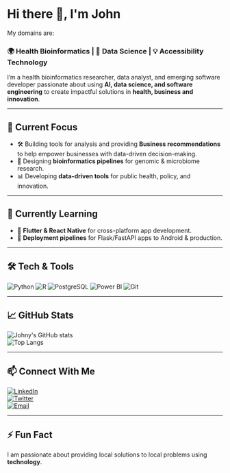 # Hi there 👋, I'm John  

My domains are:
### 🌍 Health Bioinformatics | 🧬 Data Science | 💡 Accessibility Technology   

I’m a health bioinformatics researcher, data analyst, and emerging software developer passionate about using **AI, data science, and software engineering** to create impactful solutions in **health, business and innovation**.  

---

## 🔭 Current Focus
- 🛠 Building tools for analysis and providing **Business recommendations** to help empower businesses with data-driven decision-making.  
- 🧬 Designing **bioinformatics pipelines** for genomic & microbiome research.  
- 📊 Developing **data-driven tools** for public health, policy, and innovation.  

---

## 🌱 Currently Learning
- 📱 **Flutter & React Native** for cross-platform app development.  
- 🚀 **Deployment pipelines** for Flask/FastAPI apps to Android & production.  

---

## 🛠 Tech & Tools
![Python](https://img.shields.io/badge/Python-3776AB?logo=python&logoColor=white)
![R](https://img.shields.io/badge/R-276DC3?logo=r&logoColor=white)
![PostgreSQL](https://img.shields.io/badge/PostgreSQL-4169E1?logo=postgresql&logoColor=white)
![Power BI](https://img.shields.io/badge/PowerBI-F2C811?logo=powerbi&logoColor=black)
![Git](https://img.shields.io/badge/Git-F05032?logo=git&logoColor=white)

---

## 📈 GitHub Stats
![Johny's GitHub stats](https://github-readme-stats.vercel.app/api?username=jnnjogu&show_icons=true&theme=tokyonight)  
![Top Langs](https://github-readme-stats.vercel.app/api/top-langs/?username=jnnjogu&layout=compact&theme=tokyonight)  

---

## 📫 Connect With Me
[![LinkedIn](https://img.shields.io/badge/LinkedIn-0A66C2?logo=linkedin&logoColor=white)](https://www.linkedin.com/in/jnnjogu)  
[![Twitter](https://img.shields.io/badge/Twitter-1DA1F2?logo=twitter&logoColor=white)](https://twitter.com/u_graded)  
[![Email](https://img.shields.io/badge/Email-D14836?logo=gmail&logoColor=white)](mailto:jnnjogu6@gmail.com)  

---

## ⚡ Fun Fact
I am passionate about providing local solutions to local problems using **technology**.

